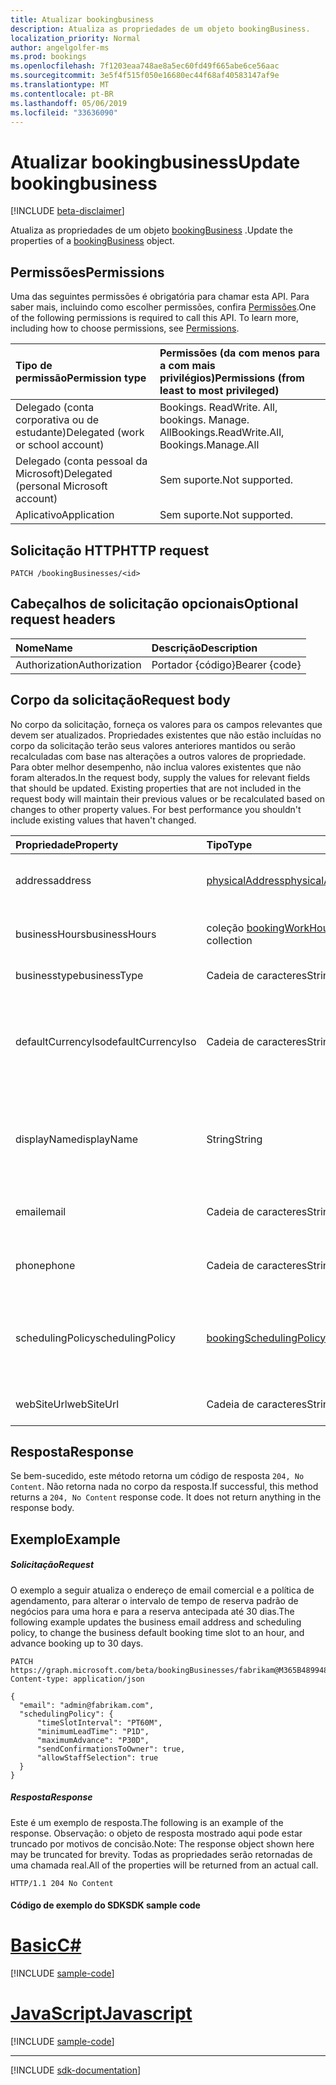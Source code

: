 ```yaml
---
title: Atualizar bookingbusiness
description: Atualiza as propriedades de um objeto bookingBusiness.
localization_priority: Normal
author: angelgolfer-ms
ms.prod: bookings
ms.openlocfilehash: 7f1203eaa748ae8a5ec60fd49f665abe6ce56aac
ms.sourcegitcommit: 3e5f4f515f050e16680ec44f68af40583147af9e
ms.translationtype: MT
ms.contentlocale: pt-BR
ms.lasthandoff: 05/06/2019
ms.locfileid: "33636090"
---
```

# <a name="update-bookingbusiness"></a><span data-ttu-id="7e554-103">Atualizar bookingbusiness</span><span class="sxs-lookup"><span data-stu-id="7e554-103">Update bookingbusiness</span></span>

 [!INCLUDE [beta-disclaimer](../../includes/beta-disclaimer.md)]

<span data-ttu-id="7e554-104">Atualiza as propriedades de um objeto [bookingBusiness](../resources/bookingbusiness.md) .</span><span class="sxs-lookup"><span data-stu-id="7e554-104">Update the properties of a [bookingBusiness](../resources/bookingbusiness.md) object.</span></span>
## <a name="permissions"></a><span data-ttu-id="7e554-105">Permissões</span><span class="sxs-lookup"><span data-stu-id="7e554-105">Permissions</span></span>
<span data-ttu-id="7e554-p101">Uma das seguintes permissões é obrigatória para chamar esta API. Para saber mais, incluindo como escolher permissões, confira [Permissões](/graph/permissions-reference).</span><span class="sxs-lookup"><span data-stu-id="7e554-p101">One of the following permissions is required to call this API. To learn more, including how to choose permissions, see [Permissions](/graph/permissions-reference).</span></span>

|<span data-ttu-id="7e554-108">Tipo de permissão</span><span class="sxs-lookup"><span data-stu-id="7e554-108">Permission type</span></span>      | <span data-ttu-id="7e554-109">Permissões (da com menos para a com mais privilégios)</span><span class="sxs-lookup"><span data-stu-id="7e554-109">Permissions (from least to most privileged)</span></span>              |
|:--------------------|:---------------------------------------------------------|
|<span data-ttu-id="7e554-110">Delegado (conta corporativa ou de estudante)</span><span class="sxs-lookup"><span data-stu-id="7e554-110">Delegated (work or school account)</span></span> |  <span data-ttu-id="7e554-111">Bookings. ReadWrite. All, bookings. Manage. All</span><span class="sxs-lookup"><span data-stu-id="7e554-111">Bookings.ReadWrite.All, Bookings.Manage.All</span></span>   |
|<span data-ttu-id="7e554-112">Delegado (conta pessoal da Microsoft)</span><span class="sxs-lookup"><span data-stu-id="7e554-112">Delegated (personal Microsoft account)</span></span> | <span data-ttu-id="7e554-113">Sem suporte.</span><span class="sxs-lookup"><span data-stu-id="7e554-113">Not supported.</span></span>   |
|<span data-ttu-id="7e554-114">Aplicativo</span><span class="sxs-lookup"><span data-stu-id="7e554-114">Application</span></span> | <span data-ttu-id="7e554-115">Sem suporte.</span><span class="sxs-lookup"><span data-stu-id="7e554-115">Not supported.</span></span>  |

## <a name="http-request"></a><span data-ttu-id="7e554-116">Solicitação HTTP</span><span class="sxs-lookup"><span data-stu-id="7e554-116">HTTP request</span></span>
<!-- { "blockType": "ignored" } -->
```http
PATCH /bookingBusinesses/<id>
```
## <a name="optional-request-headers"></a><span data-ttu-id="7e554-117">Cabeçalhos de solicitação opcionais</span><span class="sxs-lookup"><span data-stu-id="7e554-117">Optional request headers</span></span>
| <span data-ttu-id="7e554-118">Nome</span><span class="sxs-lookup"><span data-stu-id="7e554-118">Name</span></span>       | <span data-ttu-id="7e554-119">Descrição</span><span class="sxs-lookup"><span data-stu-id="7e554-119">Description</span></span>|
|:-----------|:-----------|
| <span data-ttu-id="7e554-120">Authorization</span><span class="sxs-lookup"><span data-stu-id="7e554-120">Authorization</span></span>  | <span data-ttu-id="7e554-121">Portador {código}</span><span class="sxs-lookup"><span data-stu-id="7e554-121">Bearer {code}</span></span>|

## <a name="request-body"></a><span data-ttu-id="7e554-122">Corpo da solicitação</span><span class="sxs-lookup"><span data-stu-id="7e554-122">Request body</span></span>
<span data-ttu-id="7e554-p102">No corpo da solicitação, forneça os valores para os campos relevantes que devem ser atualizados. Propriedades existentes que não estão incluídas no corpo da solicitação terão seus valores anteriores mantidos ou serão recalculadas com base nas alterações a outros valores de propriedade. Para obter melhor desempenho, não inclua valores existentes que não foram alterados.</span><span class="sxs-lookup"><span data-stu-id="7e554-p102">In the request body, supply the values for relevant fields that should be updated. Existing properties that are not included in the request body will maintain their previous values or be recalculated based on changes to other property values. For best performance you shouldn't include existing values that haven't changed.</span></span>

| <span data-ttu-id="7e554-126">Propriedade</span><span class="sxs-lookup"><span data-stu-id="7e554-126">Property</span></span>     | <span data-ttu-id="7e554-127">Tipo</span><span class="sxs-lookup"><span data-stu-id="7e554-127">Type</span></span>   |<span data-ttu-id="7e554-128">Descrição</span><span class="sxs-lookup"><span data-stu-id="7e554-128">Description</span></span>|
|:---------------|:--------|:----------|
|<span data-ttu-id="7e554-129">address</span><span class="sxs-lookup"><span data-stu-id="7e554-129">address</span></span>|[<span data-ttu-id="7e554-130">physicalAddress</span><span class="sxs-lookup"><span data-stu-id="7e554-130">physicalAddress</span></span>](../resources/physicaladdress.md)|<span data-ttu-id="7e554-131">O endereço da empresa.</span><span class="sxs-lookup"><span data-stu-id="7e554-131">The street address of the business.</span></span>|
|<span data-ttu-id="7e554-132">businessHours</span><span class="sxs-lookup"><span data-stu-id="7e554-132">businessHours</span></span>|<span data-ttu-id="7e554-133">coleção [bookingWorkHours](../resources/bookingworkhours.md)</span><span class="sxs-lookup"><span data-stu-id="7e554-133">[bookingWorkHours](../resources/bookingworkhours.md) collection</span></span>|<span data-ttu-id="7e554-134">As horas de operação da empresa.</span><span class="sxs-lookup"><span data-stu-id="7e554-134">The hours of operation for the business.</span></span>|
|<span data-ttu-id="7e554-135">businesstype</span><span class="sxs-lookup"><span data-stu-id="7e554-135">businessType</span></span>|<span data-ttu-id="7e554-136">Cadeia de caracteres</span><span class="sxs-lookup"><span data-stu-id="7e554-136">String</span></span>|<span data-ttu-id="7e554-137">O tipo de negócio.</span><span class="sxs-lookup"><span data-stu-id="7e554-137">The type of business.</span></span>|
|<span data-ttu-id="7e554-138">defaultCurrencyIso</span><span class="sxs-lookup"><span data-stu-id="7e554-138">defaultCurrencyIso</span></span>|<span data-ttu-id="7e554-139">Cadeia de caracteres</span><span class="sxs-lookup"><span data-stu-id="7e554-139">String</span></span>|<span data-ttu-id="7e554-140">O código da moeda na qual a empresa opera em reservas da Microsoft.</span><span class="sxs-lookup"><span data-stu-id="7e554-140">The code for the currency that the business operates in on Microsoft Bookings.</span></span>|
|<span data-ttu-id="7e554-141">displayName</span><span class="sxs-lookup"><span data-stu-id="7e554-141">displayName</span></span>|<span data-ttu-id="7e554-142">String</span><span class="sxs-lookup"><span data-stu-id="7e554-142">String</span></span>|<span data-ttu-id="7e554-143">Um nome para a empresa que faz interface com clientes.</span><span class="sxs-lookup"><span data-stu-id="7e554-143">A name for the business that interfaces with customers.</span></span>|
|<span data-ttu-id="7e554-144">email</span><span class="sxs-lookup"><span data-stu-id="7e554-144">email</span></span>|<span data-ttu-id="7e554-145">Cadeia de caracteres</span><span class="sxs-lookup"><span data-stu-id="7e554-145">String</span></span>|<span data-ttu-id="7e554-146">O endereço de email da empresa.</span><span class="sxs-lookup"><span data-stu-id="7e554-146">The email address for the business.</span></span>|
|<span data-ttu-id="7e554-147">phone</span><span class="sxs-lookup"><span data-stu-id="7e554-147">phone</span></span>|<span data-ttu-id="7e554-148">Cadeia de caracteres</span><span class="sxs-lookup"><span data-stu-id="7e554-148">String</span></span>|<span data-ttu-id="7e554-149">O número de telefone da empresa.</span><span class="sxs-lookup"><span data-stu-id="7e554-149">The telephone number for the business.</span></span>|
|<span data-ttu-id="7e554-150">schedulingPolicy</span><span class="sxs-lookup"><span data-stu-id="7e554-150">schedulingPolicy</span></span>|[<span data-ttu-id="7e554-151">bookingSchedulingPolicy</span><span class="sxs-lookup"><span data-stu-id="7e554-151">bookingSchedulingPolicy</span></span>](../resources/bookingschedulingpolicy.md)|<span data-ttu-id="7e554-152">Especifica como as reservas podem ser criadas para essa empresa.</span><span class="sxs-lookup"><span data-stu-id="7e554-152">Specifies how bookings can be created for this business.</span></span>|
|<span data-ttu-id="7e554-153">webSiteUrl</span><span class="sxs-lookup"><span data-stu-id="7e554-153">webSiteUrl</span></span>|<span data-ttu-id="7e554-154">Cadeia de caracteres</span><span class="sxs-lookup"><span data-stu-id="7e554-154">String</span></span>|<span data-ttu-id="7e554-155">A URL do site da empresa.</span><span class="sxs-lookup"><span data-stu-id="7e554-155">The URL of the business web site.</span></span>|

## <a name="response"></a><span data-ttu-id="7e554-156">Resposta</span><span class="sxs-lookup"><span data-stu-id="7e554-156">Response</span></span>
<span data-ttu-id="7e554-p103">Se bem-sucedido, este método retorna um código de resposta `204, No Content`. Não retorna nada no corpo da resposta.</span><span class="sxs-lookup"><span data-stu-id="7e554-p103">If successful, this method returns a `204, No Content` response code. It does not return anything in the response body.</span></span>
## <a name="example"></a><span data-ttu-id="7e554-159">Exemplo</span><span class="sxs-lookup"><span data-stu-id="7e554-159">Example</span></span>
##### <a name="request"></a><span data-ttu-id="7e554-160">Solicitação</span><span class="sxs-lookup"><span data-stu-id="7e554-160">Request</span></span>
<span data-ttu-id="7e554-161">O exemplo a seguir atualiza o endereço de email comercial e a política de agendamento, para alterar o intervalo de tempo de reserva padrão de negócios para uma hora e para a reserva antecipada até 30 dias.</span><span class="sxs-lookup"><span data-stu-id="7e554-161">The following example updates the business email address and scheduling policy, to change the business default booking time slot to an hour, and advance booking up to 30 days.</span></span>
<!-- {
  "blockType": "request",
  "name": "update_bookingbusiness"
}-->
```http
PATCH https://graph.microsoft.com/beta/bookingBusinesses/fabrikam@M365B489948.onmicrosoft.com
Content-type: application/json

{
  "email": "admin@fabrikam.com",
  "schedulingPolicy": {
      "timeSlotInterval": "PT60M",
      "minimumLeadTime": "P1D",
      "maximumAdvance": "P30D",
      "sendConfirmationsToOwner": true,
      "allowStaffSelection": true
  }
}
```
##### <a name="response"></a><span data-ttu-id="7e554-162">Resposta</span><span class="sxs-lookup"><span data-stu-id="7e554-162">Response</span></span>
<span data-ttu-id="7e554-163">Este é um exemplo de resposta.</span><span class="sxs-lookup"><span data-stu-id="7e554-163">The following is an example of the response.</span></span> <span data-ttu-id="7e554-164">Observação: o objeto de resposta mostrado aqui pode estar truncado por motivos de concisão.</span><span class="sxs-lookup"><span data-stu-id="7e554-164">Note: The response object shown here may be truncated for brevity.</span></span> <span data-ttu-id="7e554-165">Todas as propriedades serão retornadas de uma chamada real.</span><span class="sxs-lookup"><span data-stu-id="7e554-165">All of the properties will be returned from an actual call.</span></span>
<!-- {
  "blockType": "response",
  "truncated": true
} -->
```http
HTTP/1.1 204 No Content
```
#### <a name="sdk-sample-code"></a><span data-ttu-id="7e554-166">Código de exemplo do SDK</span><span class="sxs-lookup"><span data-stu-id="7e554-166">SDK sample code</span></span>
# <a name="ctabcs"></a>[<span data-ttu-id="7e554-167">Basic</span><span class="sxs-lookup"><span data-stu-id="7e554-167">C#</span></span>](#tab/cs)
[!INCLUDE [sample-code](../includes/update_bookingbusiness-Cs-snippets.md)]

# <a name="javascripttabjavascript"></a>[<span data-ttu-id="7e554-168">JavaScript</span><span class="sxs-lookup"><span data-stu-id="7e554-168">Javascript</span></span>](#tab/javascript)
[!INCLUDE [sample-code](../includes/update_bookingbusiness-Javascript-snippets.md)]

---

[!INCLUDE [sdk-documentation](../includes/snippets_sdk_documentation_link.md)]

<!-- uuid: 8fcb5dbc-d5aa-4681-8e31-b001d5168d79
2015-10-25 14:57:30 UTC -->
<!--
{
  "type": "#page.annotation",
  "description": "Update bookingbusiness",
  "keywords": "",
  "section": "documentation",
  "tocPath": "",
  "suppressions": [
    "Error: /api-reference/beta/api/bookingbusiness-update.md:\r\n      BookmarkMissing: '[#tab/cs](C#)'. Did you mean: #c (score: 5)",
    "Error: /api-reference/beta/api/bookingbusiness-update.md:\r\n      BookmarkMissing: '[#tab/javascript](Javascript)'. Did you mean: #javascript (score: 4)"
  ]
}
-->
